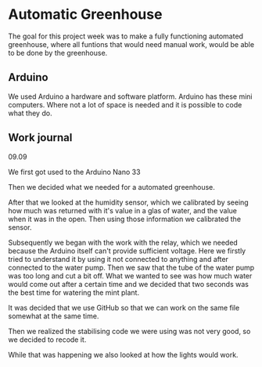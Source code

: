 # Automatic Greenhouse

The goal for this project week was to make a fully functioning automated greenhouse, where all funtions that would need manual work, would be able to be done by the greenhouse.

## Arduino

We used Arduino a hardware and software platform. Arduino has these mini computers. Where not a lot of space is needed and it is possible to code what they do.



## Work journal
09.09

We first got used to the Arduino Nano 33 

Then we decided what we needed for a automated greenhouse.

After that we looked at the humidity sensor, which we calibrated by seeing how much was returned with it's value in a glas of water, and the value when it was in the open. Then using those information we calibrated the sensor.

Subsequently we began with the work with the relay, which we needed because the Arduino itself can't provide sufficient voltage. Here we firstly tried to understand it by using it not connected to anything and after connected to the water pump. Then we saw that the tube of the water pump was too long and cut a bit off. What we wanted to see was how much water would come out after a certain time and we decided that two seconds was the best time for watering the mint plant.

It was decided that we use GitHub so that we can work on the same file somewhat at the same time.

Then we realized the stabilising code we were using was not very good, so we decided to recode it. 

While that was happening we also looked at how the lights would work.
